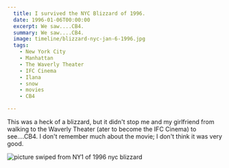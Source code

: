 ```yaml
---
  title: I survived the NYC Blizzard of 1996.
  date: 1996-01-06T00:00:00
  excerpt: We saw....CB4.
  summary: We saw....CB4.
  image: timeline/blizzard-nyc-jan-6-1996.jpg
  tags:
    - New York City
    - Manhattan
    - The Waverly Theater
    - IFC Cinema
    - Ilana
    - snow
    - movies
    - CB4

---
```


 This was a heck of a blizzard, but it didn't stop me and my girlfriend from walking to the Waverly Theater (ater to become the IFC Cinema) to see....CB4.
 I don't remember much about the movie; I don't think it was very good.

  ![picture swiped from NY1 of 1996 nyc blizzard](/static/img/timeline/blizzard-nyc-jan-6-1996.jpg)


  